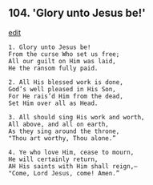 
## 104.  'Glory unto Jesus be!'
[edit](https://docs.google.com/document/d/1uCQmGvwYH0dI1SwDJgKNoU0BXLL-QlVC/edit?mode=html)



    1. Glory unto Jesus be!
    From the curse Who set us free;
    All our guilt on Him was laid,
    He the ransom fully paid.

    2. All His blessed work is done,
    God’s well pleased in His Son,
    For He rais’d Him from the dead,
    Set Him over all as Head.

    3. All should sing His work and worth,
    All above, and all on earth,
    As they sing around the throne,
    "Thou art worthy, Thou alone.”

    4. Ye who love Him, cease to mourn,
    He will certainly return,
    AH His saints with Him shall reign,— 
    "Come, Lord Jesus, come! Amen.”

